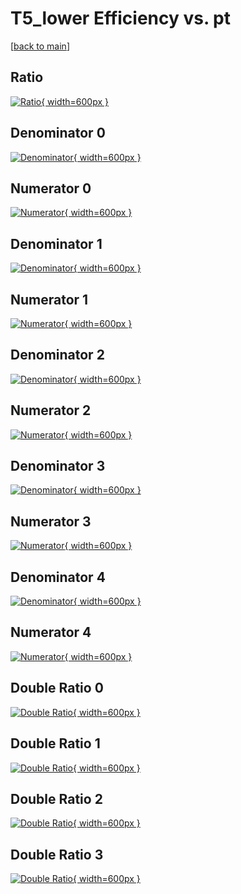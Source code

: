 # T5_lower Efficiency vs. pt

[[back to main](./)]



## Ratio

[![Ratio](../mtv/var/T5_lower_xtr_211_-1_eff_pt.png){ width=600px }](../mtv/var/T5_lower_xtr_211_-1_eff_pt.pdf)

## Denominator 0

[![Denominator](../mtv/den/T5_lower_xtr_211_-1_eff_pt_den0.png){ width=600px }](../mtv/den/T5_lower_xtr_211_-1_eff_pt_den0.pdf)

## Numerator 0

[![Numerator](../mtv/num/T5_lower_xtr_211_-1_eff_pt_num0.png){ width=600px }](../mtv/num/T5_lower_xtr_211_-1_eff_pt_num0.pdf)

## Denominator 1

[![Denominator](../mtv/den/T5_lower_xtr_211_-1_eff_pt_den1.png){ width=600px }](../mtv/den/T5_lower_xtr_211_-1_eff_pt_den1.pdf)

## Numerator 1

[![Numerator](../mtv/num/T5_lower_xtr_211_-1_eff_pt_num1.png){ width=600px }](../mtv/num/T5_lower_xtr_211_-1_eff_pt_num1.pdf)

## Denominator 2

[![Denominator](../mtv/den/T5_lower_xtr_211_-1_eff_pt_den2.png){ width=600px }](../mtv/den/T5_lower_xtr_211_-1_eff_pt_den2.pdf)

## Numerator 2

[![Numerator](../mtv/num/T5_lower_xtr_211_-1_eff_pt_num2.png){ width=600px }](../mtv/num/T5_lower_xtr_211_-1_eff_pt_num2.pdf)

## Denominator 3

[![Denominator](../mtv/den/T5_lower_xtr_211_-1_eff_pt_den3.png){ width=600px }](../mtv/den/T5_lower_xtr_211_-1_eff_pt_den3.pdf)

## Numerator 3

[![Numerator](../mtv/num/T5_lower_xtr_211_-1_eff_pt_num3.png){ width=600px }](../mtv/num/T5_lower_xtr_211_-1_eff_pt_num3.pdf)

## Denominator 4

[![Denominator](../mtv/den/T5_lower_xtr_211_-1_eff_pt_den4.png){ width=600px }](../mtv/den/T5_lower_xtr_211_-1_eff_pt_den4.pdf)

## Numerator 4

[![Numerator](../mtv/num/T5_lower_xtr_211_-1_eff_pt_num4.png){ width=600px }](../mtv/num/T5_lower_xtr_211_-1_eff_pt_num4.pdf)

## Double Ratio 0

[![Double Ratio](../mtv/ratio/T5_lower_xtr_211_-1_eff_pt_ratio0.png){ width=600px }](../mtv/ratio/T5_lower_xtr_211_-1_eff_pt_ratio0.pdf)

## Double Ratio 1

[![Double Ratio](../mtv/ratio/T5_lower_xtr_211_-1_eff_pt_ratio1.png){ width=600px }](../mtv/ratio/T5_lower_xtr_211_-1_eff_pt_ratio1.pdf)

## Double Ratio 2

[![Double Ratio](../mtv/ratio/T5_lower_xtr_211_-1_eff_pt_ratio2.png){ width=600px }](../mtv/ratio/T5_lower_xtr_211_-1_eff_pt_ratio2.pdf)

## Double Ratio 3

[![Double Ratio](../mtv/ratio/T5_lower_xtr_211_-1_eff_pt_ratio3.png){ width=600px }](../mtv/ratio/T5_lower_xtr_211_-1_eff_pt_ratio3.pdf)

